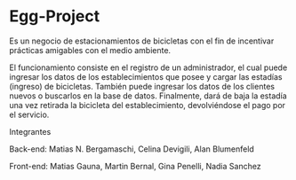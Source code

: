 # Egg-Project
Es un negocio de estacionamientos de bicicletas con el fin de incentivar prácticas amigables con el medio ambiente.

El funcionamiento consiste en el registro de un administrador, el cual puede ingresar los datos de los establecimientos que posee y cargar las estadías (ingreso) de bicicletas.
También puede ingresar los datos de los clientes nuevos o buscarlos en la base de datos. 
Finalmente, dará de baja la estadía una vez retirada la bicicleta del establecimiento, devolviéndose el pago por el servicio.

Integrantes

Back-end: Matias N. Bergamaschi, Celina Devigili, Alan Blumenfeld

Front-end: Matias Gauna, Martin Bernal, Gina Penelli, Nadia Sanchez

